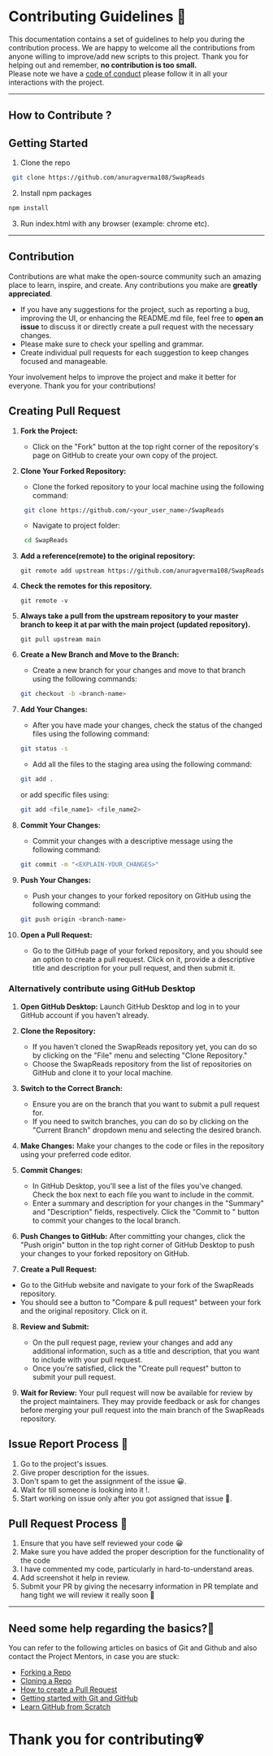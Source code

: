 # **Contributing Guidelines** 📄

This documentation contains a set of guidelines to help you during the contribution process.
We are happy to welcome all the contributions from anyone willing to improve/add new scripts to this project.
Thank you for helping out and remember, **no contribution is too small.**
<br>
Please note we have a [code of conduct](CODE_OF_CONDUCT.md)  please follow it in all your interactions with the project.

<hr>

## How to Contribute ?

## **Getting Started**
1. Clone the repo

```sh
 git clone https://github.com/anuragverma108/SwapReads
```

2. Install npm packages
```sh
npm install
```
3. Run index.html with any browser (example: chrome etc).

<hr>

## Contribution

Contributions are what make the open-source community such an amazing place to learn, inspire, and create. Any contributions you make are **greatly appreciated**.

- If you have any suggestions for the project, such as reporting a bug, improving the UI, or enhancing the README.md file, feel free to **open an issue** to discuss it or directly create a pull request with the necessary changes.
- Please make sure to check your spelling and grammar.
- Create individual pull requests for each suggestion to keep changes focused and manageable.

Your involvement helps to improve the project and make it better for everyone. Thank you for your contributions!

## Creating Pull Request
1. **Fork the Project:**
    - Click on the "Fork" button at the top right corner of the repository's page on GitHub to create your own copy of the project.

2. **Clone Your Forked Repository:**
    - Clone the forked repository to your local machine using the following command:
    ```sh
     git clone https://github.com/<your_user_name>/SwapReads
    ```
    - Navigate to project folder:
    ```sh
     cd SwapReads
    ```

3. **Add a reference(remote) to the original repository:**

    ```
    git remote add upstream https://github.com/anuragverma108/SwapReads
    ```
4. **Check the remotes for this repository.**
    ```
    git remote -v
    ```

5. **Always take a pull from the upstream repository to your master branch to keep it at par with the main project (updated repository).**
    ```
    git pull upstream main
    ```

6. **Create a New Branch and Move to the Branch:**
    - Create a new branch for your changes and move to that branch using the following commands:
    ```sh
    git checkout -b <branch-name>
    ```

7. **Add Your Changes:**
    - After you have made your changes, check the status of the changed files using the following command:
    ```sh
    git status -s
    ```
    - Add all the files to the staging area using the following command:
    ```sh
    git add .
    ```
    or add specific files using:
    ```sh
    git add <file_name1> <file_name2>
    ```
8. **Commit Your Changes:**
    - Commit your changes with a descriptive message using the following command:
    ```sh
    git commit -m "<EXPLAIN-YOUR_CHANGES>"
    ```

9. **Push Your Changes:**
    - Push your changes to your forked repository on GitHub using the following command:
    ```sh
    git push origin <branch-name>
    ```

10. **Open a Pull Request:**
    - Go to the GitHub page of your forked repository, and you should see an option to create a pull request. Click on it, provide a descriptive title and description for your pull request, and then submit it.

### Alternatively contribute using GitHub Desktop

1. **Open GitHub Desktop:**
   Launch GitHub Desktop and log in to your GitHub account if you haven't already.

2. **Clone the Repository:**
   - If you haven't cloned the SwapReads repository yet, you can do so by clicking on the "File" menu and selecting "Clone Repository."
   - Choose the SwapReads repository from the list of repositories on GitHub and clone it to your local machine.

3. **Switch to the Correct Branch:**
   - Ensure you are on the branch that you want to submit a pull request for.
   - If you need to switch branches, you can do so by clicking on the "Current Branch" dropdown menu and selecting the desired branch.

4. **Make Changes:**
   Make your changes to the code or files in the repository using your preferred code editor.

5. **Commit Changes:**
   - In GitHub Desktop, you'll see a list of the files you've changed. Check the box next to each file you want to include in the commit.
   - Enter a summary and description for your changes in the "Summary" and "Description" fields, respectively. Click the "Commit to <branch-name>" button to commit your changes to the local branch.

6. **Push Changes to GitHub:**
   After committing your changes, click the "Push origin" button in the top right corner of GitHub Desktop to push your changes to your forked repository on GitHub.

7. **Create a Pull Request:**
  - Go to the GitHub website and navigate to your fork of the SwapReads repository.
  - You should see a button to "Compare & pull request" between your fork and the original repository. Click on it.

8. **Review and Submit:**
   - On the pull request page, review your changes and add any additional information, such as a title and description, that you want to include with your pull request.
   - Once you're satisfied, click the "Create pull request" button to submit your pull request.

9. **Wait for Review:**
    Your pull request will now be available for review by the project maintainers. They may provide feedback or ask for changes before merging your pull request into the main branch of the SwapReads repository.

## **Issue Report Process 📌**

1. Go to the project's issues.
2. Give proper description for the issues.
3. Don't spam to get the assignment of the issue 😀.
4. Wait for till someone is looking into it !.
5. Start working on issue only after you got assigned that issue 🚀.

## **Pull Request Process 🚀**

1. Ensure that you have self reviewed your code 😀
2. Make sure you have added the proper description for the functionality of the code
3. I have commented my code, particularly in hard-to-understand areas.
4. Add screenshot it help in review.
5. Submit your PR by giving the necesarry information in PR template and hang tight we will review it really soon 🚀

<hr>

## **Need some help regarding the basics?🤔**

You can refer to the following articles on basics of Git and Github and also contact the Project Mentors,
in case you are stuck:

- [Forking a Repo](https://help.github.com/en/github/getting-started-with-github/fork-a-repo)
- [Cloning a Repo](https://help.github.com/en/desktop/contributing-to-projects/creating-an-issue-or-pull-request)
- [How to create a Pull Request](https://opensource.com/article/19/7/create-pull-request-github)
- [Getting started with Git and GitHub](https://towardsdatascience.com/getting-started-with-git-and-github-6fcd0f2d4ac6)
- [Learn GitHub from Scratch](https://docs.github.com/en/get-started/start-your-journey/git-and-github-learning-resources)

# **Thank you for contributing💗** 
